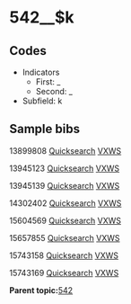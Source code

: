 # 542\_\_$k

## Codes

-   Indicators
    -   First: \_
    -   Second: \_
-   Subfield: k

## Sample bibs

13899808 [Quicksearch](https://search.library.yale.edu/catalog/13899808) [VXWS](http://prodorbis.library.yale.edu:7014/vxws/GetHoldingsService?bibId=13899808)

13945123 [Quicksearch](https://search.library.yale.edu/catalog/13945123) [VXWS](http://prodorbis.library.yale.edu:7014/vxws/GetHoldingsService?bibId=13945123)

13945139 [Quicksearch](https://search.library.yale.edu/catalog/13945139) [VXWS](http://prodorbis.library.yale.edu:7014/vxws/GetHoldingsService?bibId=13945139)

14302402 [Quicksearch](https://search.library.yale.edu/catalog/14302402) [VXWS](http://prodorbis.library.yale.edu:7014/vxws/GetHoldingsService?bibId=14302402)

15604569 [Quicksearch](https://search.library.yale.edu/catalog/15604569) [VXWS](http://prodorbis.library.yale.edu:7014/vxws/GetHoldingsService?bibId=15604569)

15657855 [Quicksearch](https://search.library.yale.edu/catalog/15657855) [VXWS](http://prodorbis.library.yale.edu:7014/vxws/GetHoldingsService?bibId=15657855)

15743158 [Quicksearch](https://search.library.yale.edu/catalog/15743158) [VXWS](http://prodorbis.library.yale.edu:7014/vxws/GetHoldingsService?bibId=15743158)

15743169 [Quicksearch](https://search.library.yale.edu/catalog/15743169) [VXWS](http://prodorbis.library.yale.edu:7014/vxws/GetHoldingsService?bibId=15743169)

**Parent topic:**[542](../../tags/542/542.md)

